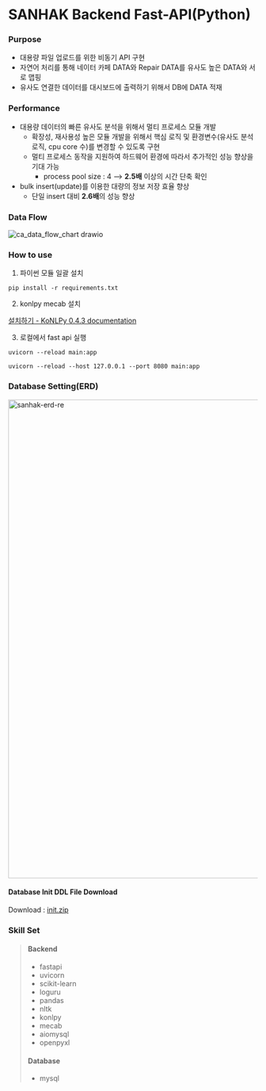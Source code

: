 # SANHAK Backend Fast-API(Python)

### Purpose

- 대용량 파일 업로드를 위한 비동기 API 구현
- 자연어 처리를 통해 네이터 카페 DATA와 Repair DATA를 유사도 높은 DATA와 서로 맵핑
- 유사도 연결한 데이터를 대시보드에 출력하기 위해서 DB에 DATA 적재

### Performance

- 대용량 데이터의 빠른 유사도 분석을 위해서 멀티 프로세스 모듈 개발
    - 확장성, 재사용성 높은 모듈 개발을 위해서 핵심 로직 및 환경변수(유사도 분석 로직, cpu core 수)를 변경할 수 있도록 구현
    - 멀티 프로세스 동작을 지원하여 하드웨어 환경에 따라서 추가적인 성능 향상을 기대 가능
        - process pool size : 4 --> <strong>2.5배</strong> 이상의 시간 단축 확인
- bulk insert(update)를 이용한 대량의 정보 저장 효율 향상
    - 단일 insert 대비 <strong>2.6배</strong>의 성능 향상

### Data Flow

![ca_data_flow_chart drawio](https://user-images.githubusercontent.com/73744183/210063395-24f3761f-fcdb-4b49-9ae5-0148175d32ad.svg)


### How to use

1. 파이썬 모듈 일괄 설치

```
pip install -r requirements.txt
```

2. konlpy mecab 설치

[설치하기 - KoNLPy 0.4.3 documentation](https://konlpy-ko.readthedocs.io/ko/v0.4.3/install/)

3. 로컬에서 fast api 실행

```
uvicorn --reload main:app
```

```
uvicorn --reload --host 127.0.0.1 --port 8080 main:app
```

### Database Setting(ERD)

<img width="966" alt="sanhak-erd-re" src="https://user-images.githubusercontent.com/73744183/211250981-252203d7-09e9-4be6-9d04-f0f7d51b1f57.png">

#### Database Init DDL File Download

Download : [init.zip](https://github.com/SANHAK-HYUNDAI/sanhak-backend-fast-api/files/10370876/init.zip)

### Skill Set

> #### Backend
> - fastapi
> - uvicorn
> - scikit-learn
> - loguru
> - pandas
> - nltk
> - konlpy
> - mecab
> - aiomysql
> - openpyxl
>
> #### Database
> - mysql


